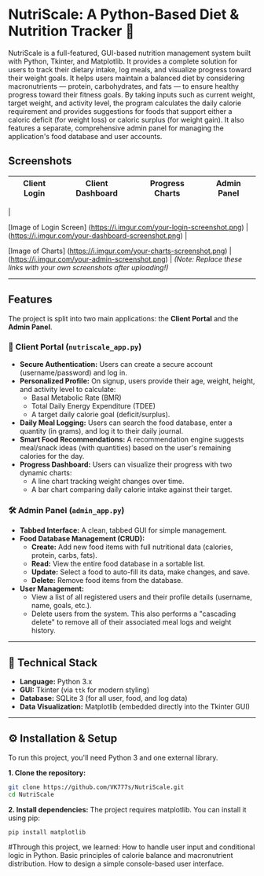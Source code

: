 # NutriScale: A Python-Based Diet & Nutrition Tracker 🍎

NutriScale is a full-featured, GUI-based nutrition management system built with Python, Tkinter, and Matplotlib. It provides a complete solution for users to track their dietary intake, log meals, and visualize progress toward their weight goals.
It helps users maintain a balanced diet by considering macronutrients — protein, carbohydrates, and fats — to ensure healthy progress toward their fitness goals. By taking inputs such as current weight, target weight, and activity level, the program calculates the daily calorie requirement and provides suggestions for foods that support either a caloric deficit (for weight loss) or caloric surplus (for weight gain).
It also features a separate, comprehensive admin panel for managing the application's food database and user accounts.

## Screenshots

| Client Login | Client Dashboard | Progress Charts | Admin Panel |
| :---: | :---: | :---: | :---: |
| 

[Image of Login Screen]
(https://i.imgur.com/your-login-screenshot.png) | (https://i.imgur.com/your-dashboard-screenshot.png) | 

[Image of Charts]
(https://i.imgur.com/your-charts-screenshot.png) | (https://i.imgur.com/your-admin-screenshot.png) |
*(Note: Replace these links with your own screenshots after uploading!)*

---

## Features

The project is split into two main applications: the **Client Portal** and the **Admin Panel**.

### 🔑 Client Portal (`nutriscale_app.py`)

* **Secure Authentication:** Users can create a secure account (username/password) and log in.
* **Personalized Profile:** On signup, users provide their age, weight, height, and activity level to calculate:
    * Basal Metabolic Rate (BMR)
    * Total Daily Energy Expenditure (TDEE)
    * A target daily calorie goal (deficit/surplus).
* **Daily Meal Logging:** Users can search the food database, enter a quantity (in grams), and log it to their daily journal.
* **Smart Food Recommendations:** A recommendation engine suggests meal/snack ideas (with quantities) based on the user's remaining calories for the day.
* **Progress Dashboard:** Users can visualize their progress with two dynamic charts:
    * A line chart tracking weight changes over time.
    * A bar chart comparing daily calorie intake against their target.

### 🛠️ Admin Panel (`admin_app.py`)

* **Tabbed Interface:** A clean, tabbed GUI for simple management.
* **Food Database Management (CRUD):**
    * **Create:** Add new food items with full nutritional data (calories, protein, carbs, fats).
    * **Read:** View the entire food database in a sortable list.
    * **Update:** Select a food to auto-fill its data, make changes, and save.
    * **Delete:** Remove food items from the database.
* **User Management:**
    * View a list of all registered users and their profile details (username, name, goals, etc.).
    * Delete users from the system. This also performs a "cascading delete" to remove all of their associated meal logs and weight history.

---




## 🚀 Technical Stack

* **Language:** Python 3.x
* **GUI:** Tkinter (via `ttk` for modern styling)
* **Database:** SQLite 3 (for all user, food, and log data)
* **Data Visualization:** Matplotlib (embedded directly into the Tkinter GUI)

---

## ⚙️ Installation & Setup

To run this project, you'll need Python 3 and one external library.

**1. Clone the repository:**
```bash
git clone https://github.com/VK777s/NutriScale.git
cd NutriScale
```
**2. Install dependencies:**
 The project requires matplotlib. You can install it using pip:
```bash
pip install matplotlib
```

#Through this project, we learned:
How to handle user input and conditional logic in Python.
Basic principles of calorie balance and macronutrient distribution.
How to design a simple console-based user interface.
